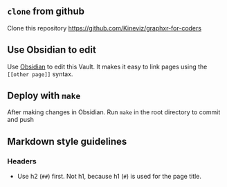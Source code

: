 ## `clone` from github
Clone this repository https://github.com/Kineviz/graphxr-for-coders

## Use Obsidian to edit
Use [Obsidian](https://obsidian.md) to edit this Vault. It makes it easy to link pages using the `[[other page]]` syntax.

## Deploy with `make`
After making changes in Obsidian. Run `make` in the root directory to commit and push

## Markdown style guidelines
### Headers
- Use h2 (`##`) first. Not h1, because h1 (`#`) is used for the page title.